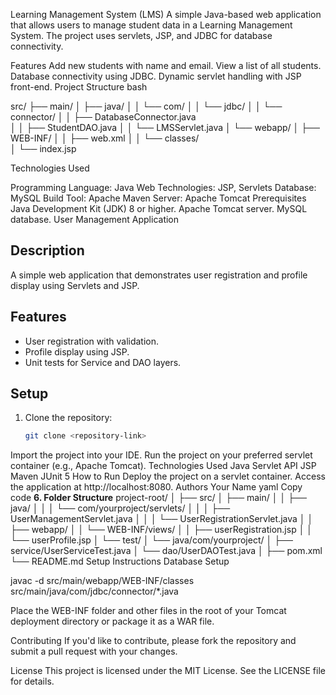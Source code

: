 Learning Management System (LMS)
A simple Java-based web application that allows users to manage student data in a Learning Management System. The project uses servlets, JSP, and JDBC for database connectivity.

Features
Add new students with name and email.
View a list of all students.
Database connectivity using JDBC.
Dynamic servlet handling with JSP front-end.
Project Structure
bash

src/
├── main/
│   ├── java/
│   │   └── com/
│   │       └── jdbc/
│   │           └── connector/
│   │               ├── DatabaseConnector.java   
│   │               ├── StudentDAO.java
│   │               └── LMSServlet.java
│   └── webapp/
│       ├── WEB-INF/
│       │   ├── web.xml
│       │   └── classes/                         
│       └── index.jsp


Technologies Used

Programming Language: Java
Web Technologies: JSP, Servlets
Database: MySQL
Build Tool: Apache Maven 
Server: Apache Tomcat
Prerequisites
Java Development Kit (JDK) 8 or higher.
Apache Tomcat server.
MySQL database.
User Management Application

## Description
A simple web application that demonstrates user registration and profile display using Servlets and JSP.

## Features
- User registration with validation.
- Profile display using JSP.
- Unit tests for Service and DAO layers.

## Setup
1. Clone the repository:
   ```bash
   git clone <repository-link>
Import the project into your IDE.
Run the project on your preferred servlet container (e.g., Apache Tomcat).
Technologies Used
Java
Servlet API
JSP
Maven
JUnit 5
How to Run
Deploy the project on a servlet container.
Access the application at http://localhost:8080.
Authors
Your Name
yaml
Copy code
 **6. Folder Structure**
project-root/ │ ├── src/ │ ├── main/ │ │ ├── java/ │ │ │ └── com/yourproject/servlets/ │ │ │ ├── UserManagementServlet.java │ │ │ └── UserRegistrationServlet.java │ │ ├── webapp/ │ │ └── WEB-INF/views/ │ │ ├── userRegistration.jsp │ │ └── userProfile.jsp │ └── test/ │ └── java/com/yourproject/ │ ├── service/UserServiceTest.java │ └── dao/UserDAOTest.java │ ├── pom.xml └── README.md
Setup Instructions
Database Setup

javac -d src/main/webapp/WEB-INF/classes src/main/java/com/jdbc/connector/*.java

Place the WEB-INF folder and other files in the root of your Tomcat deployment directory or package it as a WAR file.


Contributing
If you'd like to contribute, please fork the repository and submit a pull request with your changes.

License
This project is licensed under the MIT License. See the LICENSE file for details.

